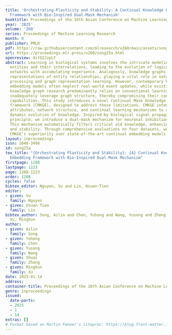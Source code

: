 ```yaml
---
title: 'Orchestrating Plasticity and Stability: A Continual Knowledge Graph Embedding
  Framework with Bio-Inspired Dual-Mask Mechanism'
booktitle: Proceedings of the 16th Asian Conference on Machine Learning
year: '2025'
volume: '260'
series: Proceedings of Machine Learning Research
month: 0
publisher: PMLR
pdf: https://raw.githubusercontent.com/mlresearch/v260/main/assets/song25a/song25a.pdf
url: https://proceedings.mlr.press/v260/song25a.html
openreview: 4itGZJzpLY
abstract: Learning in biological systems involves the intricate modeling of diverse
  entities and their interrelations, leading to the evolution of logical knowledge
  networks with accumulating experience. Analogously, knowledge graphs serve as semantic
  representations of entity relationships, playing a vital role in natural language
  processing and graph representation learning. However, contemporary knowledge graph
  embedding models often neglect real-world event updates, while existing continual
  knowledge graph research predominantly relies on conventional learning methods that
  inadequately leverage graph structure, thereby compromising their continual learning
  capabilities. This study introduces a novel Continual Mask Knowledge Graph Embedding
  framework (CMKGE), designed to address these limitations. CMKGE integrates semantic
  attributes, network structure, and continual learning mechanisms to capture the
  dynamic evolution of knowledge. Inspired by biological signal propagation and Dale’s
  principle, we introduce a dual-mask mechanism for neuronal inhibition and activation.
  This mechanism automatically filters critical old knowledge, enhancing model plasticity
  and stability. Through comprehensive evaluations on four datasets, we demonstrate
  CMKGE’s superiority over state-of-the-art continual embedding models.
layout: inproceedings
issn: 2640-3498
id: song25a
tex_title: "{Orchestrating Plasticity and Stability}: {A} Continual Knowledge Graph
  Embedding Framework with Bio-Inspired Dual-Mask Mechanism"
firstpage: 1208
lastpage: 1223
page: 1208-1223
order: 1208
cycles: false
bibtex_editor: Nguyen, Vu and Lin, Hsuan-Tien
editor:
- given: Vu
  family: Nguyen
- given: Hsuan-Tien
  family: Lin
bibtex_author: Song, Ailin and Chen, Yuhong and Wang, Yusong and Zhong, Shuai and
  Xu, Mingkun
author:
- given: Ailin
  family: Song
- given: Yuhong
  family: Chen
- given: Yusong
  family: Wang
- given: Shuai
  family: Zhong
- given: Mingkun
  family: Xu
date: 2025-01-14
address:
container-title: Proceedings of the 16th Asian Conference on Machine Learning
genre: inproceedings
issued:
  date-parts:
  - 2025
  - 1
  - 14
extras: []
# Format based on Martin Fenner's citeproc: https://blog.front-matter.io/posts/citeproc-yaml-for-bibliographies/
---
```

